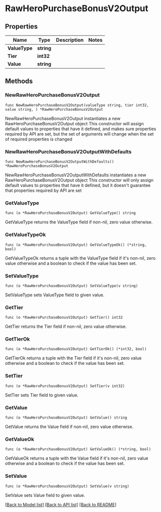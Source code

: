 # RawHeroPurchaseBonusV2Output

## Properties

Name | Type | Description | Notes
------------ | ------------- | ------------- | -------------
**ValueType** | **string** |  | 
**Tier** | **int32** |  | 
**Value** | **string** |  | 

## Methods

### NewRawHeroPurchaseBonusV2Output

`func NewRawHeroPurchaseBonusV2Output(valueType string, tier int32, value string, ) *RawHeroPurchaseBonusV2Output`

NewRawHeroPurchaseBonusV2Output instantiates a new RawHeroPurchaseBonusV2Output object
This constructor will assign default values to properties that have it defined,
and makes sure properties required by API are set, but the set of arguments
will change when the set of required properties is changed

### NewRawHeroPurchaseBonusV2OutputWithDefaults

`func NewRawHeroPurchaseBonusV2OutputWithDefaults() *RawHeroPurchaseBonusV2Output`

NewRawHeroPurchaseBonusV2OutputWithDefaults instantiates a new RawHeroPurchaseBonusV2Output object
This constructor will only assign default values to properties that have it defined,
but it doesn't guarantee that properties required by API are set

### GetValueType

`func (o *RawHeroPurchaseBonusV2Output) GetValueType() string`

GetValueType returns the ValueType field if non-nil, zero value otherwise.

### GetValueTypeOk

`func (o *RawHeroPurchaseBonusV2Output) GetValueTypeOk() (*string, bool)`

GetValueTypeOk returns a tuple with the ValueType field if it's non-nil, zero value otherwise
and a boolean to check if the value has been set.

### SetValueType

`func (o *RawHeroPurchaseBonusV2Output) SetValueType(v string)`

SetValueType sets ValueType field to given value.


### GetTier

`func (o *RawHeroPurchaseBonusV2Output) GetTier() int32`

GetTier returns the Tier field if non-nil, zero value otherwise.

### GetTierOk

`func (o *RawHeroPurchaseBonusV2Output) GetTierOk() (*int32, bool)`

GetTierOk returns a tuple with the Tier field if it's non-nil, zero value otherwise
and a boolean to check if the value has been set.

### SetTier

`func (o *RawHeroPurchaseBonusV2Output) SetTier(v int32)`

SetTier sets Tier field to given value.


### GetValue

`func (o *RawHeroPurchaseBonusV2Output) GetValue() string`

GetValue returns the Value field if non-nil, zero value otherwise.

### GetValueOk

`func (o *RawHeroPurchaseBonusV2Output) GetValueOk() (*string, bool)`

GetValueOk returns a tuple with the Value field if it's non-nil, zero value otherwise
and a boolean to check if the value has been set.

### SetValue

`func (o *RawHeroPurchaseBonusV2Output) SetValue(v string)`

SetValue sets Value field to given value.



[[Back to Model list]](../README.md#documentation-for-models) [[Back to API list]](../README.md#documentation-for-api-endpoints) [[Back to README]](../README.md)


